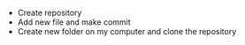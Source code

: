 - Create repository
- Add new file and make commit
- Create new folder on my computer and clone the repository

